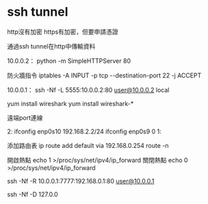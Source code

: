 # ssh tunnel

http沒有加密
https有加密，但要申請憑證

通過ssh tunnel在http中傳輸資料

10.0.0.2：
python -m SimpleHTTPServer 80

防火牆指令
iptables -A INPUT -p tcp --destination-port 22 -j ACCEPT



10.0.0.1：
ssh -Nf -L 5555:10.0.0.2:80 user@10.0.0.2
         local

yum install wireshark
yum install wireshark-*


遠端port連線

2:
ifconfig enp0s10 192.168.2.2/24
ifconfig enp0s9 0
1:

添加路由表
ip route add default via 192.168.0.254
route -n

開啟熱點
echo 1 >/proc/sys/net/ipv4/ip_forward
關閉熱點
echo 0 >/proc/sys/net/ipv4/ip_forward

ssh -Nf -R 10.0.0.1:7777:192.168.0.1:80 user@10.0.0.1

ssh -Nf -D 127.0.0